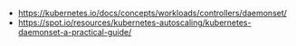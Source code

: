 - https://kubernetes.io/docs/concepts/workloads/controllers/daemonset/
- https://spot.io/resources/kubernetes-autoscaling/kubernetes-daemonset-a-practical-guide/
